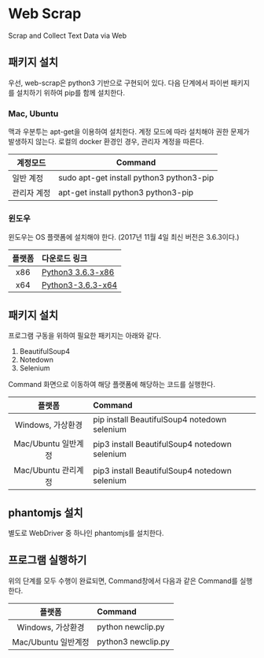 # Web Scrap
Scrap and Collect Text Data via Web

## 패키지 설치
우선, web-scrap은 python3 기반으로 구현되어 있다.
다음 단계에서 파이썬 패키지를 설치하기 위하여 pip를 함께 설치한다.

### Mac, Ubuntu
맥과 우분투는 apt-get을 이용하여 설치한다. 
계정 모드에 따라 설치해야 권한 문제가 발생하지 않는다.
로컬의 docker 환경인 경우, 관리자 계정을 따른다.

계정모드 | Command 
------- | --------
일반 계정 | sudo apt-get install python3 python3-pip  
관리자 계정 | apt-get install python3 python3-pip  

### 윈도우
윈도우는 OS 플랫폼에 설치해야 한다. (2017년 11월 4일 최신 버전은 3.6.3이다.)

|플랫폼|다운로드 링크| 
|:-------:|:--------|
|x86|[Python3 3.6.3-x86](https://www.python.org/ftp/python/3.6.3/python-3.6.3.exe)|
|x64|[Python3-3.6.3-x64](https://www.python.org/ftp/python/3.6.3/python-3.6.3-amd64.exe)|

## 패키지 설치
프로그램 구동을 위하여 필요한 패키지는 아래와 같다.

1. BeautifulSoup4
2. Notedown
3. Selenium

Command 화면으로 이동하여 해당 플랫폼에 해당하는 코드를 실행한다.

|플랫폼|Command| 
|:-------:|:--------|
|Windows, 가상환경|pip install BeautifulSoup4 notedown selenium|
|Mac/Ubuntu 일반계정|pip3 install BeautifulSoup4 notedown selenium|
|Mac/Ubuntu 관리계정|pip3 install BeautifulSoup4 notedown selenium|

## phantomjs 설치
별도로 WebDriver 중 하나인 phantomjs를 설치한다.

## 프로그램 실행하기
위의 단계를 모두 수행이 완료되면, Command창에서 다음과 같은 Command를 실행한다. 

|플랫폼|Command| 
|:-------:|:--------|
|Windows, 가상환경|python newclip.py|
|Mac/Ubuntu 일반계정|python3 newclip.py|
